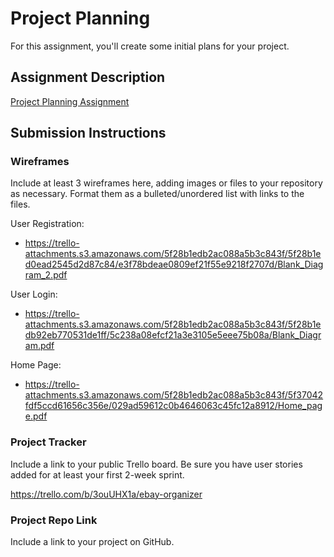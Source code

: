 # Project Planning
For this assignment, you'll create some initial plans for your project.

## Assignment Description
[Project Planning Assignment](https://education.launchcode.org/liftoff/modules/assignments/project-planning)

## Submission Instructions

### Wireframes

Include at least 3 wireframes here, adding images or files to your repository as necessary. Format them as a bulleted/unordered list with links to the files.

User Registration:
* https://trello-attachments.s3.amazonaws.com/5f28b1edb2ac088a5b3c843f/5f28b1ed0ead2545d2d87c84/e3f78bdeae0809ef21f55e9218f2707d/Blank_Diagram_2.pdf

User Login:
* https://trello-attachments.s3.amazonaws.com/5f28b1edb2ac088a5b3c843f/5f28b1edb92eb770531de1ff/5c238a08efcf21a3e3105e5eee75b08a/Blank_Diagram.pdf

Home Page:
* https://trello-attachments.s3.amazonaws.com/5f28b1edb2ac088a5b3c843f/5f37042fdf5ccd61656c356e/029ad59612c0b4646063c45fc12a8912/Home_page.pdf


### Project Tracker

Include a link to your public Trello board. Be sure you have user stories added for at least your first 2-week sprint.

https://trello.com/b/3ouUHX1a/ebay-organizer

### Project Repo Link

Include a link to your project on GitHub.
